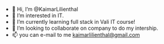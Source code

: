 - 👋 Hi, I’m @KaimarLilienthal
- 👀 I’m interested in IT.
- 🌱 I’m currently learning full stack in Vali IT course!
- 💞️ I’m looking to collaborate on company to do my intership.
- 📫 you can e-mail to me kaimarlilienthal@gmail.com

<!---
KaimarLilienthal/KaimarLilienthal is a ✨ special ✨ repository because its `README.md` (this file) appears on your GitHub profile.
You can click the Preview link to take a look at your changes.
--->
